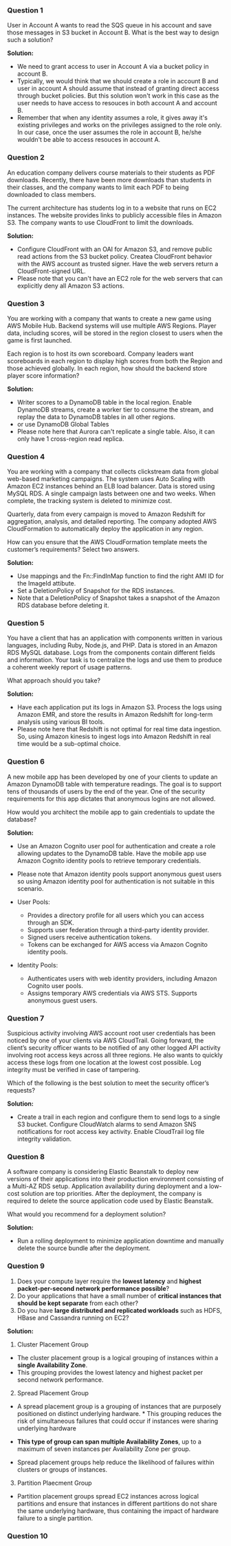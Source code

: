 ### **Question 1**
User in Account A wants to read the SQS queue in his account and save those messages in S3 bucket in Account B. What is the best way to design such a solution?

**Solution:**
* We need to grant access to user in Account A via a bucket policy in account B.
* Typically, we would think that we should create a role in account B and user in account A should assume that instead of granting direct access through bucket policies. But this solution won't work in this case as the user needs to have access to resouces in both account A and account B.
* Remember that when any identity assumes a role, it gives away it's existing privileges and works on the privileges assigned to the role only. In our case, once the user assumes the role in account B, he/she wouldn't be able to access resouces in account A.

### **Question 2**
An education company delivers course materials to their students as PDF downloads. Recently, there have been more downloads than students in their classes, and the company wants to limit each PDF to being downloaded to class members.

The current architecture has students log in to a website that runs on EC2 instances. The website provides links to publicly accessible files in Amazon S3. The company wants to use CloudFront to limit the downloads.

**Solution:**
* Configure CloudFront with an OAI for Amazon S3, and remove public read actions from the S3 bucket policy. Createa CloudFront behavior with the AWS account as trusted signer. Have the web servers return a CloudFront-signed URL.
* Please note that you can't have an EC2 role for the web servers that can explicitly deny all Amazon S3 actions.

### **Question 3**
You are working with a company that wants to create a new game using AWS Mobile Hub. Backend systems will use multiple AWS Regions. Player data, including scores, will be stored in the region closest to users when the game is first launched.

Each region is to host its own scoreboard. Company leaders want scoreboards in each region to display high scores from both the Region and those achieved globally. In each region, how should the backend store player score information?

**Solution:**
* Writer scores to a DynamoDB table in the local region. Enable DynamoDB streams, create a worker tier to consume the stream, and replay the data to DynamoDB tables in all other regions.
* or use DynamoDB Global Tables
* Please note here that Aurora can't replicate a single table. Also, it can only have 1 cross-region read replica.

### **Question 4**
You are working with a company that collects clickstream data from global web-based marketing campaigns. The system uses Auto Scaling with Amazon EC2 instances behind an ELB load balancer. Data is stored using MySQL RDS. A single campaign lasts between one and two weeks. When complete, the tracking system is deleted to minimize cost.

Quarterly, data from every campaign is moved to Amazon Redshift for aggregation, analysis, and detailed reporting. The company adopted AWS CloudFormation to automatically deploy the application in any region.

How can you ensure that the AWS CloudFormation template meets the customer’s requirements?  Select two answers. 

**Solution:**
* Use mappings and the Fn::FindInMap function to find the right AMI ID for the ImageId attibute.
* Set a DeletionPolicy of Snapshot for the RDS instances.
* Note that a DeletionPolicy of Snapshot takes a snapshot of the Amazon RDS database before deleting it.

### **Question 5**
You have a client that has an application with components written in various languages, including Ruby, Node.js, and PHP. Data is stored in an Amazon RDS MySQL database. Logs from the components contain different fields and information. Your task is to centralize the logs and use them to produce a coherent weekly report of usage patterns.

What approach should you take?

**Solution:**
* Have each application put its logs in Amazon S3. Process the logs using Amazon EMR, and store the results in Amazon Redshift for long-term analysis using various BI tools.
* Please note here that Redshift is not optimal for real time data ingestion. So, using Amazon kinesis to ingest logs into Amazon Redshift in real time would be a sub-optimal choice.

### **Question 6**
A new mobile app has been developed by one of your clients to update an Amazon DynamoDB table with temperature readings. The goal is to support tens of thousands of users by the end of the year. One of the security requirements for this app dictates that anonymous logins are not allowed.

How would you architect the mobile app to gain credentials to update the database?

**Solution:**
* Use an Amazon Cognito user pool for authentication and create a role allowing updates to the DynamoDB table. Have the mobile app use Amazon Cognito identity pools to retrieve temporary credentials.
* Please note that Amazon identity pools support anonymous guest users so using Amazon identity pool for authentication is not suitable in this scenario.

* User Pools:
  * Provides a directory profile for all users which you can access through an SDK.
  * Supports user federation through a third-party identity provider. 
  * Signed users receive authentication tokens.
  * Tokens can be exchanged for AWS access via Amazon Cognito identity pools.

* Identity Pools:
  * Authenticates users with web identity providers, including Amazon Cognito user pools.
  * Assigns temporary AWS credentials via AWS STS.
Supports anonymous guest users.

### **Question 7**
Suspicious activity involving AWS account root user credentials has been noticed by one of your clients via AWS CloudTrail. Going forward, the client’s security officer wants to be notified of any other logged API activity involving root access keys across all three regions. He also wants to quickly access these logs from one location at the lowest cost possible. Log integrity must be verified in case of tampering.

Which of the following is the best solution to meet the security officer’s requests?

**Solution:**
* Create a trail in each region and configure them to send logs to a single S3 bucket. Configure CloudWatch alarms to send Amazon SNS notifications for root access key activity. Enable CloudTrail log file integrity validation.

### **Question 8**
A software company is considering Elastic Beanstalk to deploy new versions of their applications into their production environment consisting of a Multi-AZ RDS setup. Application availability during deployment and a low-cost solution are top priorities. After the deployment, the company is required to delete the source application code used by Elastic Beanstalk.

What would you recommend for a deployment solution?

**Solution:**
* Run a rolling deployment to minimize application downtime and manually delete the source bundle after the deployment.

### **Question 9**
1. Does your compute layer require the **lowest latency** and **highest packet-per-second network performance possible**?
2. Do your applications that have a small number of **critical instances that should be kept separate** from each other?
3. Do you have **large distributed and replicated workloads** such as HDFS, HBase and Cassandra running on EC2?

**Solution:**
1. Cluster Placement Group
* The cluster placement group is a logical grouping of instances within a **single Availability Zone**.
* This grouping provides the lowest latency and highest packet per second network performance.

2. Spread Placement Group
* A spread placement group is a grouping of instances that are purposely positioned on distinct underlying hardware. * This grouping reduces the risk of simultaneous failures that could occur if instances were sharing underlying hardware

* **This type of group can span multiple Availability Zones**, up to a maximum of seven instances per Availability Zone per group.

* Spread placement groups help reduce the likelihood of failures within clusters or groups of instances.

3. Partition Plaecment Group
* Partition placement groups spread EC2 instances across logical partitions and ensure that instances in different partitions do not share the same underlying hardware, thus containing the impact of hardware failure to a single partition.

### **Question 10**
